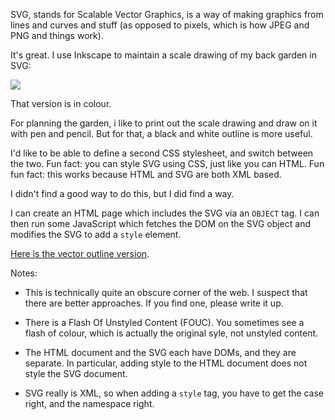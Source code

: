[brutal]: #title "Switching CSS in SVG"
[brutal]: #author "David Jones"
[brutal]: #date "2016-08-07"

SVG, stands for Scalable Vector Graphics,
is a way of making graphics from lines and curves and stuff
(as opposed to pixels, which is how JPEG and PNG and things work).

It's great.
I use Inkscape to maintain a scale drawing of my back garden in SVG:

<img src="https://drj11.github.io/house/rear-garden.svg">

That version is in colour.

For planning the garden,
i like to
print out the scale drawing
and draw on it with pen and pencil.
But for that, a black and white outline is more useful.

I'd like to be able to define a second CSS stylesheet,
and switch between the two.
Fun fact: you can style SVG using CSS, just like you can HTML.
Fun fun fact: this works because HTML and SVG are both XML based.

I didn't find a good way to do this, but I did find a way.

I can create an HTML page
which includes the SVG via an `OBJECT` tag.
I can then run some JavaScript
which fetches the DOM on the SVG object
and modifies the SVG to add a `style` element.

[Here is the vector outline
version](https://drj11.github.io/house/rear-garden-outline.html).

Notes:

- This is technically quite an obscure corner of the web.
I suspect that there are better approaches.
If you find one, please write it up.

- There is a Flash Of Unstyled Content (FOUC).
You sometimes see a flash of colour,
which is actually the original syle,
not unstyled content.

- The HTML document and the SVG each have DOMs,
and they are separate.
In particular, adding style to the HTML document
does not style the SVG document.

- SVG really is XML, so when adding a `style` tag,
you have to get the case right, and the namespace right.
